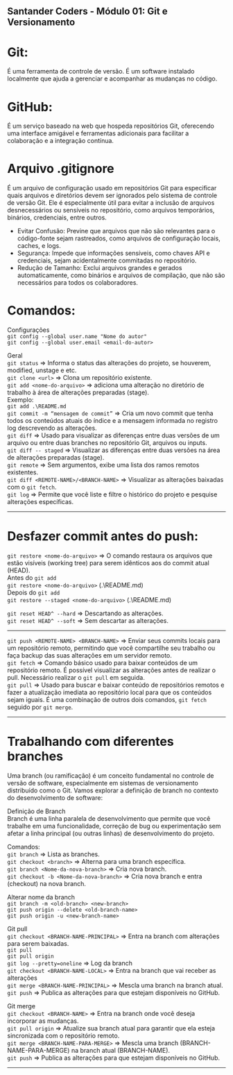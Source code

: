 ## Santander Coders - Módulo 01: Git e Versionamento

# Git:

É uma ferramenta de controle de versão. É um software instalado localmente que ajuda a gerenciar e acompanhar as mudanças no código.

# GitHub:

É um serviço baseado na web que hospeda repositórios Git, oferecendo uma interface amigável e ferramentas adicionais para facilitar a colaboração e a integração contínua.

# Arquivo .gitignore

É um arquivo de configuração usado em repositórios Git para especificar quais arquivos e diretórios devem ser ignorados pelo sistema de controle de versão Git. Ele é especialmente útil para evitar a inclusão de arquivos desnecessários ou sensíveis no repositório, como arquivos temporários, binários, credenciais, entre outros.

- Evitar Confusão: Previne que arquivos que não são relevantes para o código-fonte sejam rastreados, como arquivos de configuração locais, caches, e logs.
- Segurança: Impede que informações sensíveis, como chaves API e credenciais, sejam acidentalmente commitadas no repositório.
- Redução de Tamanho: Exclui arquivos grandes e gerados automaticamente, como binários e arquivos de compilação, que não são necessários para todos os colaboradores.

# Comandos:

Configurações  
`git config --global user.name "Nome do autor"`  
`git config --global user.email <email-do-autor>`

Geral  
`git status` => Informa o status das alterações do projeto, se houverem, modified, unstage e etc.  
`git clone <url>` => Clona um repositório existente.  
`git add <nome-do-arquivo>` => adiciona uma alteração no diretório de trabalho à área de alterações preparadas (stage).  
Exemplo:  
`git add .\README.md`  
`git commit -m “mensagem de commit”` => Cria um novo commit que tenha todos os conteúdos atuais do índice e a mensagem informada no registro log descrevendo as alterações.  
`git diff` => Usado para visualizar as diferenças entre duas versões de um arquivo ou entre duas branches no repositório Git, arquivos ou inputs.  
`git diff -- staged` => Visualizar as diferenças entre duas versões na área de alterações preparadas (stage).  
`git remote` => Sem argumentos, exibe uma lista dos ramos remotos existentes.  
`git diff <REMOTE-NAME>/<BRANCH-NAME>` => Visualizar as alterações baixadas com o `git fetch`.  
`git log` => Permite que você liste e filtre o histórico do projeto e pesquise alterações específicas.

---

# Desfazer commit antes do push:

`git restore <nome-do-arquivo>` => O comando restaura os arquivos que estão visíveis (working tree) para serem idênticos aos do commit atual (HEAD).  
Antes do `git add`  
`git restore <nome-do-arquivo>` (.\README.md)  
Depois do `git add`  
`git restore --staged <nome-do-arquivo>` (.\README.md)

`git reset HEAD^ --hard` => Descartando as alterações.  
`git reset HEAD^ --soft` => Sem descartar as alterações.

---

`git push <REMOTE-NAME> <BRANCH-NAME>` => Enviar seus commits locais para um repositório remoto, permitindo que você compartilhe seu trabalho ou faça backup das suas alterações em um servidor remoto.  
`git fetch` => Comando básico usado para baixar conteúdos de um repositório remoto. É possível visualizar as alterações antes de realizar o pull. Necessário realizar o `git pull` em seguida.  
`git pull` => Usado para buscar e baixar conteúdo de repositórios remotos e fazer a atualização imediata ao repositório local para que os conteúdos sejam iguais. É uma combinação de outros dois comandos, `git fetch` seguido por `git merge`.

---

# Trabalhando com diferentes branches

Uma branch (ou ramificação) é um conceito fundamental no controle de versão de software, especialmente em sistemas de versionamento distribuído como o Git. Vamos explorar a definição de branch no contexto do desenvolvimento de software:

Definição de Branch  
Branch é uma linha paralela de desenvolvimento que permite que você trabalhe em uma funcionalidade, correção de bug ou experimentação sem afetar a linha principal (ou outras linhas) de desenvolvimento do projeto.

Comandos:  
`git branch` => Lista as branches.  
`git checkout <branch>` => Alterna para uma branch específica.  
`git branch <Nome-da-nova-branch>` => Cria nova branch.  
`git checkout -b <Nome-da-nova-branch>` => Cria nova branch e entra (checkout) na nova branch.

Alterar nome da branch  
`git branch -m <old-branch> <new-branch>`  
`git push origin --delete <old-branch-name>`  
`git push origin -u <new-branch-name>`

Git pull  
`git checkout <BRANCH-NAME-PRINCIPAL>` => Entra na branch com alterações para serem baixadas.  
`git pull`  
`git pull origin`  
`git log --pretty=oneline` => Log da branch  
`git checkout <BRANCH-NAME-LOCAL>` => Entra na branch que vai receber as alterações  
`git merge <BRANCH-NAME-PRINCIPAL>` => Mescla uma branch na branch atual.
`git push` => Publica as alterações para que estejam disponíveis no GitHub.

Git merge  
`git checkout <BRANCH-NAME>` => Entra na branch onde você deseja incorporar as mudanças.  
`git pull origin` => Atualize sua branch atual para garantir que ela esteja sincronizada com o repositório remoto.  
`git merge <BRANCH-NAME-PARA-MERGE>` => Mescla uma branch (BRANCH-NAME-PARA-MERGE) na branch atual (BRANCH-NAME).  
`git push` => Publica as alterações para que estejam disponíveis no GitHub.

---
